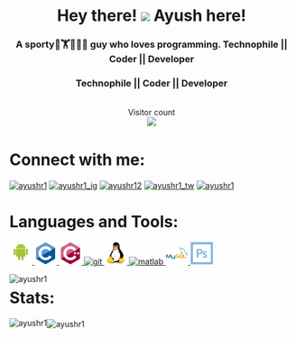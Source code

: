 <h1 align="center">Hey there! <img src="https://media.giphy.com/media/hvRJCLFzcasrR4ia7z/giphy.gif" width="30px">    Ayush here!</h1>
<h3 align="center">A sporty🏸🏋️🏏🚵‍♂️ guy who loves programming. Technophile || Coder || Developer</h3>
<h3 align="center">Technophile || Coder || Developer</h3>
<p align="center"> 
  <br>Visitor count<br>
  <img src="https://profile-counter.glitch.me/ayushr1/count.svg"/>
 </p>



<h1 align="left">Connect with me:</h1>
<p align="left">
<a href="https://linkedin.com/in/ayushr1" target="blank"><img align="center" src="https://raw.githubusercontent.com/rahuldkjain/github-profile-readme-generator/master/src/images/icons/Social/linked-in-alt.svg" alt="ayushr1" height="30" width="40" /></a>
<a href="https://instagram.com/ayushr1_ig" target="blank"><img align="center" src="https://raw.githubusercontent.com/rahuldkjain/github-profile-readme-generator/master/src/images/icons/Social/instagram.svg" alt="ayushr1_ig" height="30" width="40" /></a>
<a href="https://fb.com/ayushr12" target="blank"><img align="center" src="https://raw.githubusercontent.com/rahuldkjain/github-profile-readme-generator/master/src/images/icons/Social/facebook.svg" alt="ayushr12" height="30" width="40" /></a>
<a href="https://twitter.com/ayushr1_tw" target="blank"><img align="center" src="https://raw.githubusercontent.com/rahuldkjain/github-profile-readme-generator/master/src/images/icons/Social/twitter.svg" alt="ayushr1_tw" height="30" width="40" /></a>
<a href="https://www.codechef.com/users/ayushr1" target="blank"><img align="center" src="https://cdn.jsdelivr.net/npm/simple-icons@3.1.0/icons/codechef.svg" alt="ayushr1" height="30" width="40" /></a>
</p>

<h1 align="left">Languages and Tools:</h1>
<p align="left"> <a href="https://developer.android.com" target="_blank"> <img src="https://raw.githubusercontent.com/devicons/devicon/master/icons/android/android-original-wordmark.svg" alt="android" width="40" height="40"/> </a> <a href="https://www.cprogramming.com/" target="_blank"> <img src="https://raw.githubusercontent.com/devicons/devicon/master/icons/c/c-original.svg" alt="c" width="40" height="40"/> </a> <a href="https://www.w3schools.com/cpp/" target="_blank"> <img src="https://raw.githubusercontent.com/devicons/devicon/master/icons/cplusplus/cplusplus-original.svg" alt="cplusplus" width="40" height="40"/> </a> <a href="https://git-scm.com/" target="_blank"> <img src="https://www.vectorlogo.zone/logos/git-scm/git-scm-icon.svg" alt="git" width="40" height="40"/> </a> <a href="https://www.linux.org/" target="_blank"> <img src="https://raw.githubusercontent.com/devicons/devicon/master/icons/linux/linux-original.svg" alt="linux" width="40" height="40"/> </a> <a href="https://www.mathworks.com/" target="_blank"> <img src="https://upload.wikimedia.org/wikipedia/commons/2/21/Matlab_Logo.png" alt="matlab" width="40" height="40"/> </a> <a href="https://www.mysql.com/" target="_blank"> <img src="https://raw.githubusercontent.com/devicons/devicon/master/icons/mysql/mysql-original-wordmark.svg" alt="mysql" width="40" height="40"/> </a> <a href="https://www.photoshop.com/en" target="_blank"> <img src="https://raw.githubusercontent.com/devicons/devicon/master/icons/photoshop/photoshop-line.svg" alt="photoshop" width="40" height="40"/> </a> </p>

<p><img align="left" src="https://github-readme-stats.vercel.app/api/top-langs?username=ayushr1&show_icons=true&locale=en&layout=compact&count_private=true&include_all_commits=true" alt="ayushr1" /></p>

<h1>Stats:</h1>
<p><img align="left" src="https://github-readme-stats.vercel.app/api?username=ayushr1&show_icons=true&locale=en&count_private=true&include_all_commits=true" alt="ayushr1" /></p>

<p><img align="center" src="https://github-readme-streak-stats.herokuapp.com/?user=ayushr1&" alt="ayushr1" /></p>

